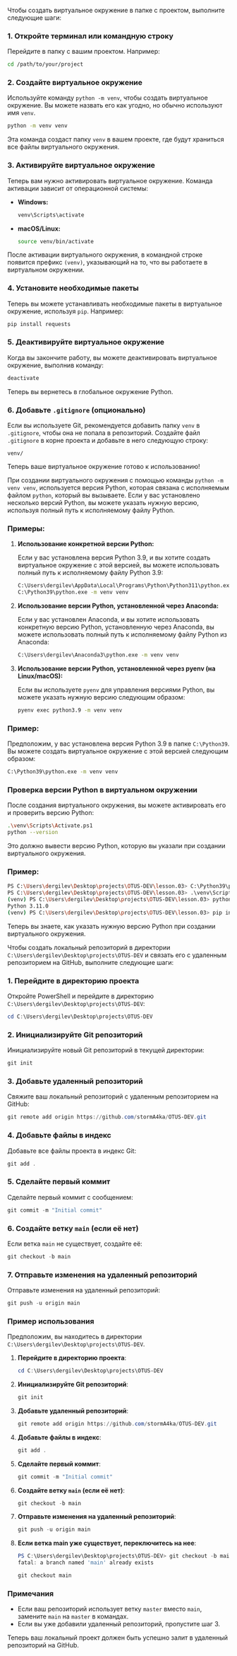 Чтобы создать виртуальное окружение в папке с проектом, выполните следующие шаги:

### 1. Откройте терминал или командную строку
Перейдите в папку с вашим проектом. Например:

```bash
cd /path/to/your/project
```

### 2. Создайте виртуальное окружение
Используйте команду `python -m venv`, чтобы создать виртуальное окружение. Вы можете назвать его как угодно, но обычно используют имя `venv`.

```bash
python -m venv venv
```

Эта команда создаст папку `venv` в вашем проекте, где будут храниться все файлы виртуального окружения.

### 3. Активируйте виртуальное окружение
Теперь вам нужно активировать виртуальное окружение. Команда активации зависит от операционной системы:

- **Windows:**

  ```bash
  venv\Scripts\activate
  ```

- **macOS/Linux:**

  ```bash
  source venv/bin/activate
  ```

После активации виртуального окружения, в командной строке появится префикс `(venv)`, указывающий на то, что вы работаете в виртуальном окружении.

### 4. Установите необходимые пакеты
Теперь вы можете устанавливать необходимые пакеты в виртуальное окружение, используя `pip`. Например:

```bash
pip install requests
```

### 5. Деактивируйте виртуальное окружение
Когда вы закончите работу, вы можете деактивировать виртуальное окружение, выполнив команду:

```bash
deactivate
```

Теперь вы вернетесь в глобальное окружение Python.

### 6. Добавьте `.gitignore` (опционально)
Если вы используете Git, рекомендуется добавить папку `venv` в `.gitignore`, чтобы она не попала в репозиторий. Создайте файл `.gitignore` в корне проекта и добавьте в него следующую строку:

```
venv/
```

Теперь ваше виртуальное окружение готово к использованию!




При создании виртуального окружения с помощью команды `python -m venv venv`, используется версия Python, которая связана с исполняемым файлом `python`, который вы вызываете. Если у вас установлено несколько версий Python, вы можете указать нужную версию, используя полный путь к исполняемому файлу Python.

### Примеры:

1. **Использование конкретной версии Python:**

   Если у вас установлена версия Python 3.9, и вы хотите создать виртуальное окружение с этой версией, вы можете использовать полный путь к исполняемому файлу Python 3.9:

   ```bash
   C:\Users\dergilev\AppData\Local\Programs\Python\Python311\python.exe
   C:\Python39\python.exe -m venv venv
   ```

2. **Использование версии Python, установленной через Anaconda:**

   Если у вас установлен Anaconda, и вы хотите использовать конкретную версию Python, установленную через Anaconda, вы можете использовать полный путь к исполняемому файлу Python из Anaconda:

   ```bash
   C:\Users\dergilev\Anaconda3\python.exe -m venv venv
   ```

3. **Использование версии Python, установленной через pyenv (на Linux/macOS):**

   Если вы используете `pyenv` для управления версиями Python, вы можете указать нужную версию следующим образом:

   ```bash
   pyenv exec python3.9 -m venv venv
   ```

### Пример:

Предположим, у вас установлена версия Python 3.9 в папке `C:\Python39`. Вы можете создать виртуальное окружение с этой версией следующим образом:

```bash
C:\Python39\python.exe -m venv venv
```

### Проверка версии Python в виртуальном окружении

После создания виртуального окружения, вы можете активировать его и проверить версию Python:

```bash
.\venv\Scripts\Activate.ps1
python --version
```

Это должно вывести версию Python, которую вы указали при создании виртуального окружения.

### Пример:

```bash
PS C:\Users\dergilev\Desktop\projects\OTUS-DEV\lesson.03> C:\Python39\python.exe -m venv venv
PS C:\Users\dergilev\Desktop\projects\OTUS-DEV\lesson.03> .\venv\Scripts\Activate.ps1
(venv) PS C:\Users\dergilev\Desktop\projects\OTUS-DEV\lesson.03> python --version
Python 3.11.0
(venv) PS C:\Users\dergilev\Desktop\projects\OTUS-DEV\lesson.03> pip install -r requirements.txt

```

Теперь вы знаете, как указать нужную версию Python при создании виртуального окружения.

Чтобы создать локальный репозиторий в директории `C:\Users\dergilev\Desktop\projects\OTUS-DEV` и связать его с удаленным репозиторием на GitHub, выполните следующие шаги:

### 1. Перейдите в директорию проекта

Откройте PowerShell и перейдите в директорию `C:\Users\dergilev\Desktop\projects\OTUS-DEV`:

```powershell
cd C:\Users\dergilev\Desktop\projects\OTUS-DEV
```

### 2. Инициализируйте Git репозиторий

Инициализируйте новый Git репозиторий в текущей директории:

```powershell
git init
```

### 3. Добавьте удаленный репозиторий

Свяжите ваш локальный репозиторий с удаленным репозиторием на GitHub:

```powershell
git remote add origin https://github.com/stormA4ka/OTUS-DEV.git
```

### 4. Добавьте файлы в индекс

Добавьте все файлы проекта в индекс Git:

```powershell
git add .
```

### 5. Сделайте первый коммит

Сделайте первый коммит с сообщением:

```powershell
git commit -m "Initial commit"
```

### 6. Создайте ветку `main` (если её нет)

Если ветка `main` не существует, создайте её:

```powershell
git checkout -b main
```

### 7. Отправьте изменения на удаленный репозиторий

Отправьте изменения на удаленный репозиторий:

```powershell
git push -u origin main
```

### Пример использования

Предположим, вы находитесь в директории `C:\Users\dergilev\Desktop\projects\OTUS-DEV`.

1. **Перейдите в директорию проекта**:
   ```powershell
   cd C:\Users\dergilev\Desktop\projects\OTUS-DEV
   ```

2. **Инициализируйте Git репозиторий**:
   ```powershell
   git init
   ```

3. **Добавьте удаленный репозиторий**:
   ```powershell
   git remote add origin https://github.com/stormA4ka/OTUS-DEV.git
   ```

4. **Добавьте файлы в индекс**:
   ```powershell
   git add .
   ```

5. **Сделайте первый коммит**:
   ```powershell
   git commit -m "Initial commit"
   ```

6. **Создайте ветку `main` (если её нет)**:
   ```powershell
   git checkout -b main
   ```

7. **Отправьте изменения на удаленный репозиторий**:
   ```powershell
   git push -u origin main
   ```
8. **Если ветка main уже существует, переключитесь на нее**:

   ```powershell
   PS C:\Users\dergilev\Desktop\projects\OTUS-DEV> git checkout -b main
   fatal: a branch named 'main' already exists  

   git checkout main
   ```


### Примечания

- Если ваш репозиторий использует ветку `master` вместо `main`, замените `main` на `master` в командах.
- Если вы уже добавили удаленный репозиторий, пропустите шаг 3.

Теперь ваш локальный проект должен быть успешно залит в удаленный репозиторий на GitHub.